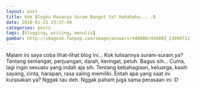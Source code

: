 ```yaml
---
layout: post
title: Kok Blogku Rasanya Suram Banget Ya? Hahahaha... :D
date: 2018-01-21 23:27:49
categories: posts
tags: [blogging, writing, menulis]
gambar: http://images6.fanpop.com/image/answers/440000/440003_1349871171832_480_270.jpg
---
```


Malam ini saya coba lihat-lihat blog ini... Kok tulisannya suram-suram ya? Tentang semangat, perjuangan, darah, keringat, peluh. Bagus sih... Cuma, lagi ingin sesuatu yang indah aja sih. Tentang kebahagiaan, keluarga, kasih sayang, cinta, harapan, rasa saling memiliki. Entah apa yang saat ini kurasakan ya? Nggak tau deh. Nggak paham juga sama perasaan ini :D

